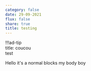```yaml
---
category: false
date: 29-09-2021
flux: false
share: true
title: testing
---
```


!!!ad-tip  
title: coucou  
test  
    
Hello it's a normal blocks my body boy